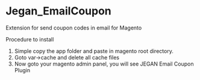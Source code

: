 # Jegan_EmailCoupon
Extension for send coupon codes in email for Magento 

  Procedure to install
  
  1. Simple copy the app folder and paste in magento root directory.
  2. Goto var->cache and delete all cache files
  3. Now goto your magento admin panel, you will see JEGAN Email Coupon Plugin

